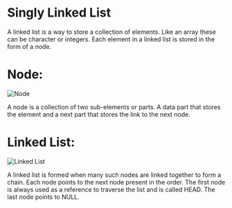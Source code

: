 # Singly Linked List
 
A linked list is a way to store a collection of elements. Like an array these can be character or integers. Each element in a linked list is stored in the form of a node.

# Node:

![Node](https://raw.githubusercontent.com/username/projectname/branch/path/to/img.png)

A node is a collection of two sub-elements or parts. A data part that stores the element and a next part that stores the link to the next node.

# Linked List:

![Linked List](https://raw.githubusercontent.com/username/projectname/branch/path/to/img.png)

A linked list is formed when many such nodes are linked together to form a chain. Each node points to the next node present in the order. The first node is always used as a reference to traverse the list and is called HEAD. The last node points to NULL.
